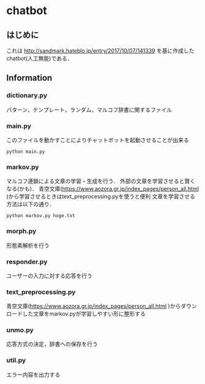 # chatbot
## はじめに
これは http://sandmark.hateblo.jp/entry/2017/10/07/141339 を基に作成したchatbot(人工無能)である．

## Information
### dictionary.py
パターン，テンプレート，ランダム，マルコフ辞書に関するファイル
### main.py
このファイルを動かすことによりチャットボットを起動させることが出来る
```
python main.py
```
### markov.py
マルコフ連鎖による文章の学習・生成を行う．
外部の文章を学習させると賢くなる(かも)．
青空文庫(https://www.aozora.gr.jp/index_pages/person_all.html )から学習させるときはtext_preprocessing.pyを使うと便利
文章を学習させる方法は以下の通り．
```
python markov.py hoge.txt
```
### morph.py
形態素解析を行う
### responder.py
ユーザーの入力に対する応答を行う
### text_preprocessing.py
青空文庫(https://www.aozora.gr.jp/index_pages/person_all.html )からダウンロードした文章をmarkov.pyが学習しやすい形に整形する
### unmo.py
応答方式の決定，辞書への保存を行う
### util.py
エラー内容を出力する
